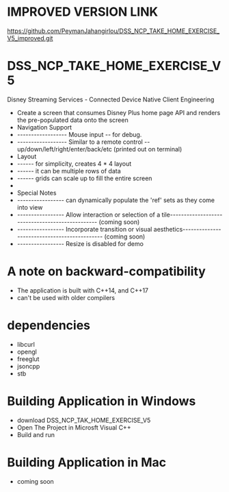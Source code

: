 # IMPROVED VERSION LINK
https://github.com/PeymanJahangirlou/DSS_NCP_TAKE_HOME_EXERCISE_V5_improved.git

# DSS_NCP_TAKE_HOME_EXERCISE_V5
Disney Streaming Services - Connected Device Native Client Engineering
* Create a screen that consumes Disney Plus home page API and renders the pre-populated data onto the screen
* Navigation Support
* ------------------ Mouse input -- for debug. 
* ------------------ Similar to a remote control -- up/down/left/right/enter/back/etc      (printed out on terminal)
* Layout 
* ------ for simplicity, creates 4 * 4 layout 
* ------ it can be multiple rows of data
* ------ grids can scale up to fill the entire screen
* 
* Special Notes
* ----------------- can dynamically populate the 'ref' sets as they come into view
* ----------------- Allow interaction or selection of a tile------------------------------------------------ (coming soon)
* ----------------- Incorporate transition or visual aesthetics--------------------------------------------- (coming soon)
* ----------------- Resize is disabled for demo 


# A note on backward-compatibility
* The application is built with C++14, and C++17
* can't be used with older compilers

# dependencies
* libcurl   
* opengl          
* freeglut       
* jsoncpp
* stb

# Building Application in Windows
* download DSS_NCP_TAK_HOME_EXERCISE_V5
* Open The Project in Microsft Visual C++ 
* Build and run

# Building Application in Mac         
* coming soon
